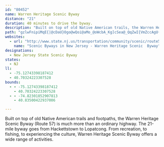 ```yaml
---
id: "80452"
name: Warren Heritage Scenic Byway
distance: "21"
duration: 40 minutes to drive the byway.
description: "Built on top of old Native American trails, the Warren Heritage Scenic Byway (Route 57) has a rich history. This 21-mile byway, which runs from Hackettstown to Lopatcong, features rural beauty as well as various recreational opportunities."
path: "gzlwFnipiMqE{|@cDaU}Ogo@wQoi@aMo_@oWcbA_Kg]cSea@_QqZwI{VmZccAgU{n@gPiWyFaJ{HcZkY}iAqh@yuBaOqk@aHyWmFu^m[kbCmIir@_CyYcB{MoBsGqHs`AoHq{@uEo_@w_@seBaGmNoLeJcJyEgKEkFyEqHiRuFoXaLoVeMuTwJqReCePEaRkE}MeRye@oPmUuPsJmJ{IsIw`@eImMiV{g@aKa]iFsNob@y]sYsT_HgIiYaH{JcHsN_Y_IgQ"
websites:
  - url: "http://www.state.nj.us/transportation/community/scenic/route57.shtm"
    name: "Scenic Byways in New Jersey - Warren Heritage Scenic  Byway"
designations:
  - New Jersey State Scenic Byway
states:
  - NJ
ll:
  - -75.12743398187412
  - 40.70324223307528
bounds:
  - - -75.12743398187412
    - 40.70324223307528
  - - -74.82301852907813
    - 40.83500422937006

---
```


Built on top of old Native American trails and footpaths, the Warren Heritage Scenic Byway (Route 57) is much more than an ordinary highway. The 21-mile byway goes from Hackettstown to Lopatcong. From recreation, to fishing, to experiencing the culture, Warren Heritage Scenic Byway offers a wide range of activities.
